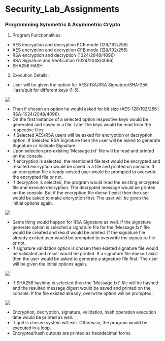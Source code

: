 # Security_Lab_Assignments

### Programming Symmetric & Asymmetric Crypto

1. Program Functionalities:
 - AES encryption and decryption ECB mode (128/192/256)
 - AES encryption and decryption CFB mode (128/192/256)
 - RSA encryption and decryption (1024/2048/4096)
 - RSA Signature and Verification (1024/2048/4096)
 - SHA256 HASH

2. Execution Details:
 - User will be given the option for AES/RSA/RSA Signature/SHA-256 Hash/quit for different keys (1-5). 
 
  ![](https://github.com/sharmin6630/Security_Lab_Assignments/blob/main/1.png)

 - Then if chosen an option he would asked for bit size (AES-128/192/256 | RSA-1024/2048/4096).
 - On the first instance of a selected option respective keys would be generated and saved in a file. Later the keys would be read from the respective files.
 - If Selected AES/RSA users will be asked for encryption or decryption option. If Selected RSA Signature then the user will be asked to generate Signature or Validate Signature.
 - Upon selection pre-existing 'Message.txt' file will be read and printed on the console.
 - If encryption is selected, the mentioned file text would be encrypted and resulted encryption would be saved in a file and printed on console. If an encryption file already existed user would be prompted to overwrite the encrypted file or not.
 - If decryption is selected, the program would read the existing encrypted file and execute decryption. The decrypted message would be printed on the console. But if the encryption file doesn't exist then the user would be asked to make encryption first. The user will be given the initial options again. 
  
  ![](https://github.com/sharmin6630/Security_Lab_Assignments/blob/main/2.png)

 - Same thing would happen for RSA Signature as well. If the signature generate option is selected a signature file for the 'Message.txt' file would be created and result would be printed. If the signature file already existed user would be prompted to overwrite the signature file or not.
 - If signature validation option is chosen then existed signature file would be validated and result would be printed. If a signature file doesn't exist then the user would be asked to generate a signature file first. The user will be given the initial options again. 

  ![](https://github.com/sharmin6630/Security_Lab_Assignments/blob/main/3.png)

 - If SHA256 hashing is selected then the 'Message.txt' file will be hashed and the resulted message digest would be saved and printed on the console. If the file existed already,  overwrite option will be prompted.

  ![](https://github.com/sharmin6630/Security_Lab_Assignments/blob/main/4.png)
  
 - Encryption, decryption, signature, validation, hash operation execution time would be printed as well.
 - If quit is chosen system will exit. Otherwise, the program would be executed in a loop.
 - Encrypted/hash outputs are printed as hexadecimal forms.


